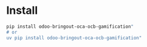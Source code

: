 # Install

```bash
pip install odoo-bringout-oca-ocb-gamification"
# or
uv pip install odoo-bringout-oca-ocb-gamification"
```
